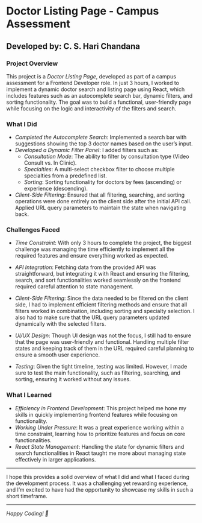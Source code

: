 # Doctor Listing Page - Campus Assessment

## Developed by: C. S. Hari Chandana

### Project Overview

This project is a *Doctor Listing Page*, developed as part of a campus assessment for a Frontend Developer role. In just 3 hours, I worked to implement a dynamic doctor search and listing page using React, which includes features such as an autocomplete search bar, dynamic filters, and sorting functionality. The goal was to build a functional, user-friendly page while focusing on the logic and interactivity of the filters and search.

### What I Did

- *Completed the Autocomplete Search*: Implemented a search bar with suggestions showing the top 3 doctor names based on the user’s input.
- *Developed a Dynamic Filter Panel*: I added filters such as:
  - *Consultation Mode*: The ability to filter by consultation type (Video Consult vs. In Clinic).
  - *Specialties*: A multi-select checkbox filter to choose multiple specialties from a predefined list.
  - *Sorting*: Sorting functionality for doctors by fees (ascending) or experience (descending).
- *Client-Side Filtering*: Ensured that all filtering, searching, and sorting operations were done entirely on the client side after the initial API call. Applied URL query parameters to maintain the state when navigating back.
  
### Challenges Faced

- *Time Constraint*: With only 3 hours to complete the project, the biggest challenge was managing the time efficiently to implement all the required features and ensure everything worked as expected.
  
- *API Integration*: Fetching data from the provided API was straightforward, but integrating it with React and ensuring the filtering, search, and sort functionalities worked seamlessly on the frontend required careful attention to state management.

- *Client-Side Filtering*: Since the data needed to be filtered on the client side, I had to implement efficient filtering methods and ensure that all filters worked in combination, including sorting and specialty selection. I also had to make sure that the URL query parameters updated dynamically with the selected filters.

- *UI/UX Design*: Though UI design was not the focus, I still had to ensure that the page was user-friendly and functional. Handling multiple filter states and keeping track of them in the URL required careful planning to ensure a smooth user experience.

- *Testing*: Given the tight timeline, testing was limited. However, I made sure to test the main functionality, such as filtering, searching, and sorting, ensuring it worked without any issues.

### What I Learned

- *Efficiency in Frontend Development*: This project helped me hone my skills in quickly implementing frontend features while focusing on functionality.
- *Working Under Pressure*: It was a great experience working within a time constraint, learning how to prioritize features and focus on core functionalities.
- *React State Management*: Handling the state for dynamic filters and search functionalities in React taught me more about managing state effectively in larger applications.


---

I hope this provides a solid overview of what I did and what I faced during the development process. It was a challenging yet rewarding experience, and I’m excited to have had the opportunity to showcase my skills in such a short timeframe.

---

*Happy Coding! 🚀*
